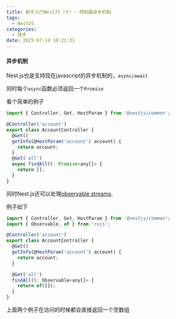 ```yaml
---
title: 新手入门NestJS（十）- 控制器异步机制
tags:
  - NestJS
categories:
  - 技术
date: 2025-07-14 16:21:31
---
```


#### 异步机制

Nest.js也是支持现在javascript的异步机制的，`async/await`

同时每个`async`函数必须返回一个`Promise`

看个简单的例子

```javascript
import { Controller, Get, HostParam } from '@nestjs/common';

@Controller('account')
export class AccountController {
  @Get()
  getInfo(@HostParam('account') account) {
    return account;
  }
  @Get('all')
  async findAll(): Promise<any[]> {
    return [];
  }
}
```

同时Nest.js还可以处理[observable streams](http://reactivex.io/rxjs/class/es6/Observable.js~Observable.html).

例子如下

```javascript
import { Controller, Get, HostParam } from '@nestjs/common';
import { Observable, of } from 'rxjs';

@Controller('account')
export class AccountController {
  @Get()
  getInfo(@HostParam('account') account) {
    return account;
  }

  @Get('all')
  findAll(): Observable<any[]> {
    return of([]);
  }
}
```

上面两个例子在访问的时候都会直接返回一个空数组
